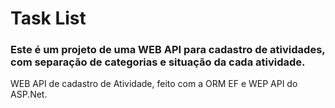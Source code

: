 # Task List
### Este é um projeto de uma WEB API para cadastro de atividades, com separação de categorias e situação da cada atividade.
WEB API de cadastro de Atividade, feito com a ORM EF e WEP API do ASP.Net.
